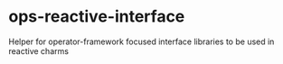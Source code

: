 # ops-reactive-interface
Helper for operator-framework focused interface libraries to be used in reactive charms
